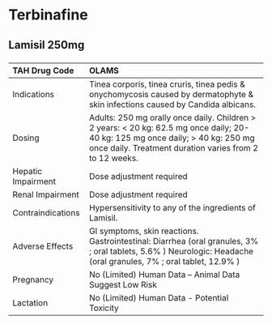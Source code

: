 # Terbinafine

## Lamisil 250mg

##### 

| TAH Drug Code      | OLAMS                                                                                                                                                                                     |
|:-------------------|:------------------------------------------------------------------------------------------------------------------------------------------------------------------------------------------|
| Indications        | Tinea corporis, tinea cruris, tinea pedis & onychomycosis caused by dermatophyte & skin infections caused by Candida albicans.                                                            |
| Dosing             | Adults: 250 mg orally once daily. Children > 2 years: < 20 kg: 62.5 mg once daily; 20-40 kg: 125 mg once daily; > 40 kg: 250 mg once daily. Treatment duration varies from 2 to 12 weeks. |
| Hepatic Impairment | Dose adjustment required                                                                                                                                                                  |
| Renal Impairment   | Dose adjustment required                                                                                                                                                                  |
| Contraindications  | Hypersensitivity to any of the ingredients of Lamisil.                                                                                                                                    |
| Adverse Effects    | GI symptoms, skin reactions. Gastrointestinal: Diarrhea (oral granules, 3% ; oral tablets, 5.6% ) Neurologic: Headache (oral granules, 7% ; oral tablet, 12.9% )                          |
| Pregnancy          | No (Limited) Human Data – Animal Data Suggest Low Risk                                                                                                                                    |
| Lactation          | No (Limited) Human Data - Potential Toxicity                                                                                                                                              |

